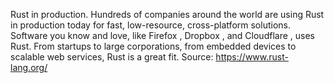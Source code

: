 Rust in production. Hundreds of companies around the world are using Rust in production today for fast, low-resource, cross-platform solutions. Software you know and love, like Firefox , Dropbox , and Cloudflare , uses Rust. From startups to large corporations, from embedded devices to scalable web services, Rust is a great fit.
Source: https://www.rust-lang.org/